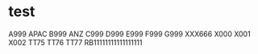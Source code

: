 # test
A999 APAC
B999 ANZ
C999
D999
E999
F999
G999
XXX666
X000
X001
X002
TT75
TT76
TT77
RB11111111111111111
